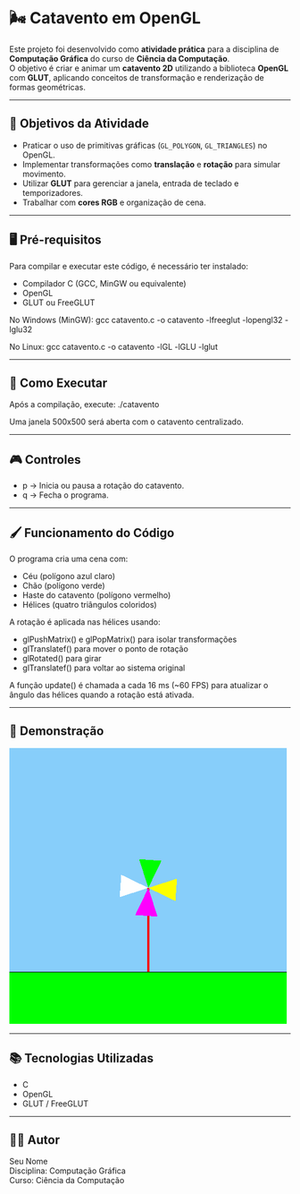 # 🌬️ Catavento em OpenGL

Este projeto foi desenvolvido como **atividade prática** para a disciplina de **Computação Gráfica** do curso de **Ciência da Computação**.  
O objetivo é criar e animar um **catavento 2D** utilizando a biblioteca **OpenGL** com **GLUT**, aplicando conceitos de transformação e renderização de formas geométricas.

---

## 🎯 Objetivos da Atividade
- Praticar o uso de primitivas gráficas (`GL_POLYGON`, `GL_TRIANGLES`) no OpenGL.
- Implementar transformações como **translação** e **rotação** para simular movimento.
- Utilizar **GLUT** para gerenciar a janela, entrada de teclado e temporizadores.
- Trabalhar com **cores RGB** e organização de cena.

---

## 🖥️ Pré-requisitos

Para compilar e executar este código, é necessário ter instalado:

- Compilador C (GCC, MinGW ou equivalente)
- OpenGL
- GLUT ou FreeGLUT

No Windows (MinGW):
gcc catavento.c -o catavento -lfreeglut -lopengl32 -lglu32

No Linux:
gcc catavento.c -o catavento -lGL -lGLU -lglut

---

## 🚀 Como Executar
Após a compilação, execute:
./catavento

Uma janela 500x500 será aberta com o catavento centralizado.

---

## 🎮 Controles
- p → Inicia ou pausa a rotação do catavento.  
- q → Fecha o programa.

---

## 🖌️ Funcionamento do Código
O programa cria uma cena com:
- Céu (polígono azul claro)
- Chão (polígono verde)
- Haste do catavento (polígono vermelho)
- Hélices (quatro triângulos coloridos)
  
A rotação é aplicada nas hélices usando:
- glPushMatrix() e glPopMatrix() para isolar transformações
- glTranslatef() para mover o ponto de rotação
- glRotated() para girar
- glTranslatef() para voltar ao sistema original

A função update() é chamada a cada 16 ms (~60 FPS) para atualizar o ângulo das hélices quando a rotação está ativada.

---

## 📸 Demonstração
![Catavento em execução](catavento.gif)

---

## 📚 Tecnologias Utilizadas
- C
- OpenGL
- GLUT / FreeGLUT

---

## 🧑‍💻 Autor
Seu Nome  
Disciplina: Computação Gráfica  
Curso: Ciência da Computação
